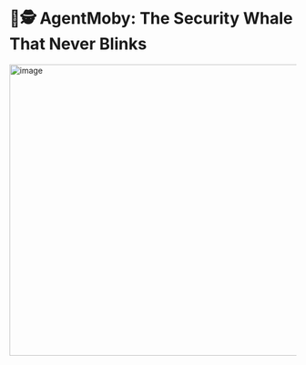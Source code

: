 # 🐋🕵️ AgentMoby: The Security Whale That Never Blinks

<img width="512" height="512" alt="image" src="https://github.com/user-attachments/assets/e0b5fccc-e3da-4fcb-993d-e6a799408e51" />
